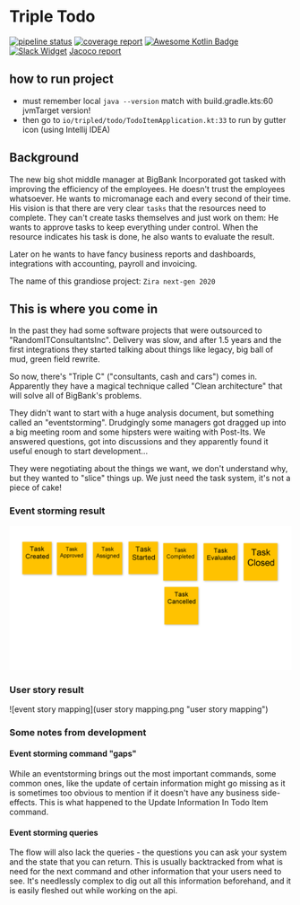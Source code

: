 # Triple Todo
[![pipeline status](https://gitlab.rotate-it.be/tripled/triple-todo/badges/master/pipeline.svg)](https://gitlab.rotate-it.be/tripled/triple-todo/pipelines)
[![coverage report](https://gitlab.rotate-it.be/tripled/triple-todo/badges/master/coverage.svg)](https://gitlab.rotate-it.be/tripled/triple-todo/commits/master)
[![Awesome Kotlin Badge](https://kotlin.link/awesome-kotlin.svg)](https://github.com/KotlinBy/awesome-kotlin)
[![Slack Widget](https://img.shields.io/badge/Slack-Opentripled-blue.svg?style=flat-square)](https://tripled-io.slack.com/messages/opentripled)
[Jacoco report](https://tripled.pages.gitlab.rotate-it.be/triple-todo/)

## how to run project
- must remember local `java --version` match with build.gradle.kts:60 jvmTarget version!
- then go to `io/tripled/todo/TodoItemApplication.kt:33` to run by gutter icon (using Intellij IDEA)


## Background

The new big shot middle manager at BigBank Incorporated got tasked with improving the efficiency of the employees.
He doesn't trust the employees whatsoever. He wants to micromanage each and every second of their time.
His vision is that there are very clear `tasks` that the resources need to complete.
They can't create tasks themselves and just work on them: He wants to approve tasks to keep everything under control.
When the resource indicates his task is done, he also wants to evaluate the result.

Later on he wants to have fancy business reports and dashboards, integrations with accounting, payroll and invoicing.

The name of this grandiose project: `Zira next-gen 2020`

## This is where you come in

In the past they had some software projects that were outsourced to "RandomITConsultantsInc".
Delivery was slow, and after 1.5 years and the first integrations they started talking about things like legacy, big ball of mud, green field rewrite.

So now, there's "Triple C" ("consultants, cash and cars") comes in.
Apparently they have a magical technique called "Clean architecture" that will solve all of BigBank's problems.

They didn't want to start with a huge analysis document, but something called an "eventstorming".
Drudgingly some managers got dragged up into a big meeting room and some hipsters were waiting with Post-Its.
We answered questions, got into discussions and they apparently found it useful enough to start development...

They were negotiating about the things we want, we don't understand why, but they wanted to "slice" things up.
We just need the task system, it's not a piece of cake!

### Event storming result
![event storming](eventstorming.png "event storming")

### User story result
![event story mapping](user story mapping.png "user story mapping")

### Some notes from development
#### Event storming command "gaps"
While an eventstorming brings out the most important commands, some common ones, like the update of certain information might go missing as it is sometimes too obvious to mention if it doesn't have any business side-effects. This is what happened to the Update Information In Todo Item command.

#### Event storming queries
The flow will also lack the queries - the questions you can ask your system and the state that you can return. This is usually backtracked from what is need for the next command and other information that your users need to see. It's needlessly complex to dig out all this information beforehand, and it is easily fleshed out while working on the api.
